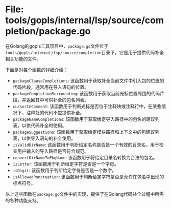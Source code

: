 # File: tools/gopls/internal/lsp/source/completion/package.go

在Golang的gopls工具项目中，`package.go`文件位于`tools/gopls/internal/lsp/source/completion`目录下，它是用于提供代码补全相关功能的文件。

下面是对每个函数的详细介绍：

- `packageClauseCompletions`: 该函数用于获取补全当前文件中引入包的位置的代码片段，通常用在导入语句的位置。
- `packageCompletionSurrounding`: 该函数用于获取当前光标位置周围的代码片段，并返回其中可供补全的包名列表。
- `cursorInComment`: 该函数用于判断光标是否位于注释块或注释行中，在某些情况下，注释处的代码不应提供补全。
- `packageNameCompletions`: 该函数用于获取给定导入路径中的包名的建议列表，以供代码补全时使用。
- `packageSuggestions`: 该函数用于获取给定模块路径和上下文中的包建议列表，以供导入语句的补全使用。
- `isValidDirName`: 该函数用于判断给定名称是否是一个有效的目录名，用于检查用户输入的导入路径是否符合规范。
- `convertDirNameToPkgName`: 该函数用于将给定目录名转换为合法的包名。
- `isLetter`: 该函数用于判断给定字符是否是一个字母。
- `isDigit`: 该函数用于判断给定字符是否是一个数字。
- `isAllowedPunctuation`: 该函数用于判断给定字符是否是允许在包名中出现的标点符号。

以上这些函数在`package.go`文件中的实现，提供了在Golang代码补全过程中所需的各种功能支持。

